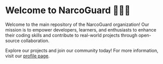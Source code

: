 
# Welcome to NarcoGuard 👨‍💻🚀

Welcome to the main repository of the NarcoGuard organization! Our mission is to empower developers, learners, and enthusiasts to enhance their coding skills and contribute to real-world projects through open-source collaboration.

Explore our projects and join our community today! For more information, visit our [profile page](https://github.com/NarcoGuard).
